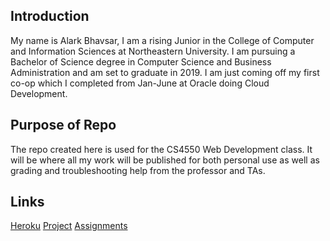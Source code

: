 ## Introduction
My name is Alark Bhavsar, I am a rising Junior in the College of Computer and Information Sciences at Northeastern University. I am pursuing a Bachelor of Science degree in Computer Science and Business Administration and am set to graduate in 2019. I am just coming off my first co-op which I completed from Jan-June at Oracle doing Cloud Development. 

## Purpose of Repo
The repo created here is used for the CS4550 Web Development class. It will be where all my work will be published for both personal use as well as grading and troubleshooting help from the professor and TAs.

## Links
[Heroku](https://bhavsar-alark-webdev.herokuapp.com)
[Project](https:/bhavsar-alark-webdev.herokuapp.com/project/)
[Assignments](https://bhavsar-alark-webdev.herokuapp.com/assignment/)
 
